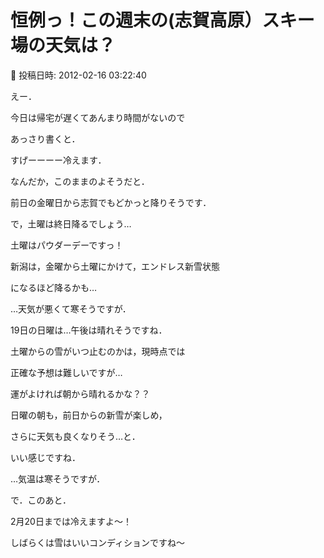 # 恒例っ！この週末の(志賀高原）スキー場の天気は？

📅 投稿日時: 2012-02-16 03:22:40

えー．





今日は帰宅が遅くてあんまり時間がないので


あっさり書くと．





すげーーーー冷えます．


なんだか，このままのよそうだと．


前日の金曜日から志賀でもどかっと降りそうです．


で，土曜は終日降るでしょう…


土曜はパウダーデーですっ！


新潟は，金曜から土曜にかけて，エンドレス新雪状態


になるほど降るかも…





…天気が悪くて寒そうですが．





19日の日曜は…午後は晴れそうですね．


土曜からの雪がいつ止むのかは，現時点では


正確な予想は難しいですが…


運がよければ朝から晴れるかな？？


日曜の朝も，前日からの新雪が楽しめ，


さらに天気も良くなりそう…と．


いい感じですね．





…気温は寒そうですが．





で．このあと．


2月20日までは冷えますよ～！


しばらくは雪はいいコンディションですね～
